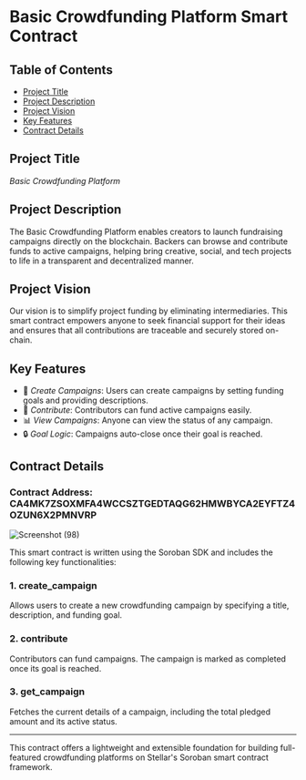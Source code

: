 # Basic Crowdfunding Platform Smart Contract

## Table of Contents
- [Project Title](#project-title)
- [Project Description](#project-description)
- [Project Vision](#project-vision)
- [Key Features](#key-features)
- [Contract Details](#contract-details)

## Project Title

*Basic Crowdfunding Platform*

## Project Description

The Basic Crowdfunding Platform enables creators to launch fundraising campaigns directly on the blockchain. Backers can browse and contribute funds to active campaigns, helping bring creative, social, and tech projects to life in a transparent and decentralized manner.

## Project Vision

Our vision is to simplify project funding by eliminating intermediaries. This smart contract empowers anyone to seek financial support for their ideas and ensures that all contributions are traceable and securely stored on-chain.

## Key Features

- 🎯 *Create Campaigns*: Users can create campaigns by setting funding goals and providing descriptions.
- 🤝 *Contribute*: Contributors can fund active campaigns easily.
- 📊 *View Campaigns*: Anyone can view the status of any campaign.
- 🔒 *Goal Logic*: Campaigns auto-close once their goal is reached.

## Contract Details
### Contract Address: CA4MK7ZSOXMFA4WCCSZTGEDTAQG62HMWBYCA2EYFTZ4OZUN6X2PMNVRP

![Screenshot (98)](https://github.com/user-attachments/assets/364d9233-eaeb-456a-8674-b531f79cced0)


This smart contract is written using the Soroban SDK and includes the following key functionalities:

### 1. create_campaign
Allows users to create a new crowdfunding campaign by specifying a title, description, and funding goal.

### 2. contribute
Contributors can fund campaigns. The campaign is marked as completed once its goal is reached.

### 3. get_campaign
Fetches the current details of a campaign, including the total pledged amount and its active status.

---

This contract offers a lightweight and extensible foundation for building full-featured crowdfunding platforms on Stellar's Soroban smart contract framework.
